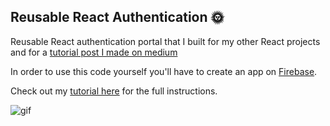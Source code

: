 ## Reusable React Authentication :sun_with_face:

Reusable React authentication portal that I built for my other React projects and for a [tutorial post I made on medium](https://medium.com/@jschriem/react-firebase-authentication-tutorial-b365984b877f?source=friends_link&sk=ca0f3886bb7454faf9e244f78f44dc37)

In order to use this code yourself you'll have to create an app on [Firebase](https://firebase.google.com/). 

Check out my [tutorial here](https://medium.com/@jschriem/react-firebase-authentication-tutorial-b365984b877f?source=friends_link&sk=ca0f3886bb7454faf9e244f78f44dc37) for the full instructions.

![gif](http://giphygifs.s3.amazonaws.com/media/byFVCmtxEnU0U/giphy.gif)


